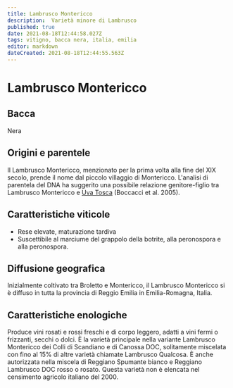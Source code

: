 ```yaml
---
title: Lambrusco Montericco
description:  Varietà minore di Lambrusco
published: true
date: 2021-08-18T12:44:58.027Z
tags: vitigno, bacca nera, italia, emilia
editor: markdown
dateCreated: 2021-08-18T12:44:55.563Z
---
```


# Lambrusco Montericco

## Bacca
Nera

## Origini e parentele
Il Lambrusco Montericco, menzionato per la prima volta alla fine del XIX secolo, prende il nome dal piccolo villaggio di Montericco. L'analisi di parentela del DNA ha suggerito una possibile relazione genitore-figlio tra Lambrusco Montericco e [Uva Tosca](/vitigni/bacca-nera/uva-tosca) (Boccacci et al. 2005).

## Caratteristiche viticole
- Rese elevate, maturazione tardiva
- Suscettibile al marciume del grappolo della botrite, alla peronospora e alla peronospora.

## Diffusione geografica
Inizialmente coltivato tra Broletto e Montericco, il Lambrusco Montericco si è diffuso in tutta la provincia di Reggio Emilia in Emilia-Romagna, Italia. 

## Caratteristiche enologiche
Produce vini rosati e rossi freschi e di corpo leggero, adatti a vini fermi o frizzanti, secchi o dolci. È la varietà principale nella variante Lambrusco Montericco dei Colli di Scandiano e di Canossa DOC, solitamente miscelata con fino al 15% di altre varietà chiamate Lambrusco Qualcosa. È anche autorizzata nella miscela di Reggiano Spumante bianco e Reggiano Lambrusco DOC rosso o rosato. Questa varietà non è elencata nel censimento agricolo italiano del 2000.